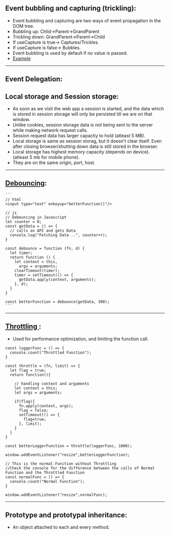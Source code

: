 ## Event bubbling and capturing (trickling):
  * Event bubbling and capturing are two ways of event propagation in the DOM tree.
  * Bubbling up: Chlid->Parent->GrandParent
  * Trickling down: GrandParent->Parent->Child
  * If useCapture is true-> Captures/Trickles.
  * If useCapture is false-> Bubbles.
  * Event bubbling is used by default if no value is passed.
  * <a href="https://codepen.io/akshaymarch7/pen/ommjrv"> Example </a>
 
<hr/>

## Event Delegation:


## Local storage and Session storage:
  * As soon as we visit the web app a session is started, and the data which is stored in session storage will only be persisted till we are on that window.
  * Unlike cookies, session storage data is not being sent to the server while making network request calls.
  * Session request data has larger capactiy to hold (atleast 5 MB).
  * Local storage is same as session storag, but it doesn't clear itself. Even after closing browser/shutting down data is still stored in the browser.
  * Local storage has highest memory capacity (depends on device). (atleast 5 mb for mobile phone).
  * They are on the same origin, port, host.
  

<hr/>

## <a href="https://codepen.io/akshaymarch7/pen/wNyjVX?editors=1111">Debouncing</a>:
    ```
    // html
    <input type="text" onkeyup="betterFunction()"/>
    
    // js
    // Debouncing in Javascript
    let counter = 0;
    const getData = () => {
      // calls an API and gets Data
      console.log("Fetching Data ..", counter++);
    }

    const debounce = function (fn, d) {
      let timer;
      return function () {
        let context = this,
          args = arguments;
        clearTimeout(timer);
        timer = setTimeout(() => {
          getData.apply(context, arguments);
        }, d);
      }
    }

    const betterFunction = debounce(getData, 300);
    ```

<hr/>

## <a href="https://codepen.io/akshaymarch7/pen/pXgxGo"> Throttling </a>:
  * Used for performance optimization, and limiting the function call.
  
   ```
   const loggerFunc = () => {
     console.count("Throttled Function");
   }

   const throttle = (fn, limit) => {
     let flag = true;
     return function(){
       
       // handling context and arguments
       let context = this;
       let args = arguments;
       
       if(flag){
         fn.apply(context, args);
         flag = false;
         setTimeout(() => {
           flag=true;
         }, limit);
       }
     }
   }

   const betterLoggerFunction = throttle(loggerFunc, 1000);

   window.addEventListener("resize",betterLoggerFunction);

   // This is the normal Function without Throttling
   //Check the console for the difference between the calls of Normal Function and the Throttled Function 
   const normalFunc = () => {
     console.count("Normal Function");
   }

   window.addEventListener("resize",normalFunc);
   ```
   
   <hr/>

## Prototype and prototypal inheritance:
  * An object attached to each and every method.
   


